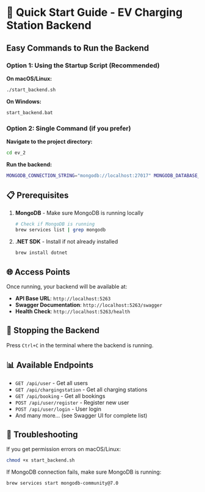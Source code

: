 # 🚀 Quick Start Guide - EV Charging Station Backend

## Easy Commands to Run the Backend

### Option 1: Using the Startup Script (Recommended)

**On macOS/Linux:**
```bash
./start_backend.sh
```

**On Windows:**
```cmd
start_backend.bat
```

### Option 2: Single Command (if you prefer)

**Navigate to the project directory:**
```bash
cd ev_2
```

**Run the backend:**
```bash
MONGODB_CONNECTION_STRING="mongodb://localhost:27017" MONGODB_DATABASE_NAME="EVChargingDB" JWT_SECRET="YourSuperSecureSecretKeyThatIsAtLeast32CharactersLongForDevelopment!" JWT_ISSUER="EV_2API" JWT_AUDIENCE="EV_2Frontend" JWT_EXPIRY_MINUTES="60" dotnet run --urls="http://localhost:5263"
```

## 📋 Prerequisites

1. **MongoDB** - Make sure MongoDB is running locally
   ```bash
   # Check if MongoDB is running
   brew services list | grep mongodb
   ```

2. **.NET SDK** - Install if not already installed
   ```bash
   brew install dotnet
   ```

## 🌐 Access Points

Once running, your backend will be available at:
- **API Base URL**: `http://localhost:5263`
- **Swagger Documentation**: `http://localhost:5263/swagger`
- **Health Check**: `http://localhost:5263/health`

## 🛑 Stopping the Backend

Press `Ctrl+C` in the terminal where the backend is running.

## 📊 Available Endpoints

- `GET /api/user` - Get all users
- `GET /api/chargingstation` - Get all charging stations
- `GET /api/booking` - Get all bookings
- `POST /api/user/register` - Register new user
- `POST /api/user/login` - User login
- And many more... (see Swagger UI for complete list)

## 🔧 Troubleshooting

If you get permission errors on macOS/Linux:
```bash
chmod +x start_backend.sh
```

If MongoDB connection fails, make sure MongoDB is running:
```bash
brew services start mongodb-community@7.0
```
